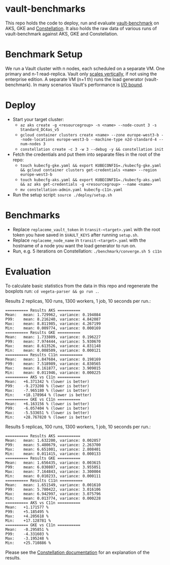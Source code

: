 # vault-benchmarks

This repo holds the code to deploy, run and evaluate [vault-benchmark](https://github.com/hashicorp/vault-benchmark/) on AKS, GKE and [Constellation](https://github.com/edgelesssys/constellation).
It also holds the raw data of various runs of vault-benchmark against AKS, GKE and Constellation.

# Benchmark Setup

We run a Vault cluster with n nodes, each scheduled on a separate VM.
One primary and n-1 read-replica.
Vault only [scales vertically](https://developer.hashicorp.com/vault/tutorials/operations/performance-tuning#performance-standbys), if not using the enterprise edition.
A separate VM (n+1 th) runs the load generator (vault-benchmark).
In many scenarios Vault's performance is [I/O bound](https://developer.hashicorp.com/vault/tutorials/operations/performance-tuning#a-note-about-cpu-scaling).

# Deploy
- Start your target cluster:
    - `az aks create -g <resourcegroup> -n <name> --node-count 3 -s Standard_DC4as_v5`
    - `gcloud container clusters create <name> --zone europe-west3-b --node-locations europe-west3-b --machine-type n2d-standard-4 --num-nodes 3`
    - `constellation create -c 3 -w 3 --debug -y && constellation init`
- Fetch the credentials and put them into separate files in the root of the repo:
    - `touch kubecfg-gke.yaml && export KUBECONFIG=./kubecfg-gke.yaml && gcloud container clusters get-credentials <name> --region europe-west3-b`
    - `touch kubecfg-aks.yaml && export KUBECONFIG=./kubecfg-aks.yaml && az aks get-credentials -g <resourcegroup> --name <name>`
    - `mv constellation-admin.yaml kubecfg-c11n.yaml`
- Run the setup script: `source ./deploy/setup.sh`

# Benchmarks

- Replace `replaceme_vault_token` in `transit-<target>.yaml` with the root token you have saved in `$VAULT_KEYS` after running `setup.sh`.
- Replace `replaceme_node_name` in `transit-<target>.yaml` with the hostname of a node you want the load generator to run on.
- Run, e.g. 5 iterations on Constellation: `./benchmark/converge.sh 5 c11n`

# Evaluation

To calculate basic statistics from the data in this repo and regenerate the boxplots run: `cd vegeta-parser && go run .`.

Results 2 replicas, 100 runs, 1300 workers, 1 job, 10 seconds per run.:
```
========== Results AKS ==========
Mean:   mean: 1.729962, variance: 0.194084
P99:    mean: 8.216240, variance: 4.842087
Max:    mean: 8.811985, variance: 4.267199
Min:    mean: 0.009774, variance: 0.000169
========== Results GKE ==========
Mean:   mean: 1.733809, variance: 0.196227
P99:    mean: 7.974444, variance: 5.930670
Max:    mean: 8.613526, variance: 4.831148
Min:    mean: 0.008509, variance: 0.000121
========== Results C11n ==========
Mean:   mean: 1.847684, variance: 0.198169
P99:    mean: 7.518989, variance: 4.830565
Max:    mean: 8.161877, variance: 3.909015
Min:    mean: 0.011946, variance: 0.000225
========== AKS vs C11n ==========
Mean:   +6.371342 % (lower is better)
P99:    -9.273208 % (lower is better)
Max:    -7.965180 % (lower is better)
Min:    +18.178964 % (lower is better)
========== GKE vs C11n ==========
Mean:   +6.163156 % (lower is better)
P99:    -6.057404 % (lower is better)
Max:    -5.533651 % (lower is better)
Min:    +28.767820 % (lower is better)
```

Results 5 replicas, 100 runs, 1300 workers, 1 job, 10 seconds per run.:
```
========== Results AKS ==========
Mean:   mean: 1.632200, variance: 0.002057
P99:    mean: 5.480679, variance: 2.263700
Max:    mean: 6.651001, variance: 2.808401
Min:    mean: 0.011415, variance: 0.000133
========== Results GKE ==========
Mean:   mean: 1.656435, variance: 0.003615
P99:    mean: 6.030807, variance: 3.955051
Max:    mean: 7.164843, variance: 3.300004
Min:    mean: 0.010233, variance: 0.000111
========== Results C11n ==========
Mean:   mean: 1.651549, variance: 0.001610
P99:    mean: 5.780422, variance: 3.016106
Max:    mean: 6.942997, variance: 3.075796
Min:    mean: 0.013774, variance: 0.000228
========== AKS vs C11n ==========
Mean:   +1.171577 %
P99:    +5.185495 %
Max:    +4.205618 %
Min:    +17.128781 %
========== GKE vs C11n ==========
Mean:   -0.295851 %
P99:    -4.331603 %
Max:    -3.195248 %
Min:    +25.710886 %
```

Please see the [Constellation documentation](TODO) for an explanation of the results.
